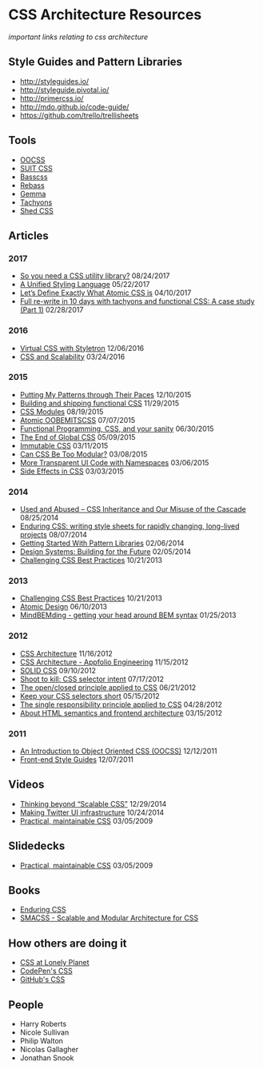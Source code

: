 # CSS Architecture Resources

_important links relating to css architecture_

## Style Guides and Pattern Libraries

- http://styleguides.io/
- http://styleguide.pivotal.io/
- http://primercss.io/
- http://mdo.github.io/code-guide/
- https://github.com/trello/trellisheets

## Tools

- [OOCSS](https://github.com/stubbornella/oocss)
- [SUIT CSS](https://suitcss.github.io/)
- [Basscss](http://www.basscss.com/)
- [Rebass](http://jxnblk.com/rebass/)
- [Gemma](https://github.com/colepeters/gemma)
- [Tachyons](http://tachyons.io/)
- [Shed CSS](http://tedconf.github.io/shed-css/)

## Articles

### 2017

- [So you need a CSS utility library?](https://css-tricks.com/need-css-utility-library/) 08/24/2017
- [A Unified Styling Language](https://medium.com/seek-blog/a-unified-styling-language-d0c208de2660) 05/22/2017
- [Let’s Define Exactly What Atomic CSS is](https://css-tricks.com/lets-define-exactly-atomic-css/) 04/10/2017
- [Full re-write in 10 days with tachyons and functional CSS: A case study (Part 1)](https://hackernoon.com/full-re-write-with-tachyons-and-functional-css-a-case-study-part-1-635ccb5fb00b) 02/28/2017


### 2016

- [Virtual CSS with Styletron](https://ryantsao.com/blog/virtual-css-with-styletron) 12/06/2016
- [CSS and Scalability](http://mrmrs.io/writing/2016/03/24/scalable-css/) 03/24/2016


### 2015

- [Putting My Patterns through Their Paces](https://24ways.org/2015/putting-my-patterns-through-their-paces/) 12/10/2015
- [Building and shipping functional CSS](https://blog.colepeters.com/building-and-shipping-functional-css/) 11/29/2015
- [CSS Modules](http://glenmaddern.com/articles/css-modules) 08/19/2015
- [Atomic OOBEMITSCSS](http://www.sitepoint.com/atomic-oobemitscss/) 07/07/2015
- [Functional Programming, CSS, and your sanity](http://www.jon.gold/2015/07/functional-css/) 06/30/2015
- [The End of Global CSS](https://medium.com/seek-ui-engineering/the-end-of-global-css-90d2a4a06284) 05/09/2015
- [Immutable CSS](http://csswizardry.com/2015/03/immutable-css/) 03/11/2015
- [Can CSS Be Too Modular?](http://csswizardry.com/2015/03/can-css-be-too-modular/) 03/08/2015
- [More Transparent UI Code with Namespaces](http://csswizardry.com/2015/03/more-transparent-ui-code-with-namespaces/) 03/06/2015
- [Side Effects in CSS](http://philipwalton.com/articles/side-effects-in-css/) 03/03/2015

### 2014

- [Used and Abused – CSS Inheritance and Our Misuse of the Cascade](https://www.phase2technology.com/blog/used-and-abused-css-inheritance-and-our-misuse-of-the-cascade/) 08/25/2014
- [Enduring CSS: writing style sheets for rapidly changing, long-lived projects](http://benfrain.com/enduring-css-writing-style-sheets-rapidly-changing-long-lived-projects) 08/07/2014
- [Getting Started With Pattern Libraries](http://alistapart.com/blog/post/getting-started-with-pattern-libraries/) 02/06/2014
- [Design Systems: Building for the Future](https://css-tricks.com/design-systems-building-future/) 02/05/2014
- [Challenging CSS Best Practices](https://www.smashingmagazine.com/2013/10/challenging-css-best-practices-atomic-approach/) 10/21/2013

### 2013

- [Challenging CSS Best Practices](https://www.smashingmagazine.com/2013/10/challenging-css-best-practices-atomic-approach/) 10/21/2013
- [Atomic Design](http://bradfrostweb.com/blog/post/atomic-web-design/) 06/10/2013
- [MindBEMding - getting your head around BEM syntax](http://csswizardry.com/2013/01/mindbemding-getting-your-head-round-bem-syntax/) 01/25/2013

### 2012

- [CSS Architecture](http://philipwalton.com/articles/css-architecture/) 11/16/2012
- [CSS Architecture - Appfolio Engineering](http://engineering.appfolio.com/2012/11/16/css-architecture/) 11/15/2012
- [SOLID CSS](http://blog.millermedeiros.com/solid-css/) 09/10/2012
- [Shoot to kill: CSS selector intent](http://csswizardry.com/2012/07/shoot-to-kill-css-selector-intent/) 07/17/2012
- [The open/closed principle applied to CSS](http://csswizardry.com/2012/06/the-open-closed-principle-applied-to-css/) 06/21/2012
- [Keep your CSS selectors short](http://csswizardry.com/2012/05/keep-your-css-selectors-short/) 05/15/2012
- [The single responsibility principle applied to CSS](http://csswizardry.com/2012/04/the-single-responsibility-principle-applied-to-css/) 04/28/2012
- [About HTML semantics and frontend architecture](http://nicolasgallagher.com/about-html-semantics-front-end-architecture/) 03/15/2012

### 2011

- [An Introduction to Object Oriented CSS (OOCSS)](http://www.smashingmagazine.com/2011/12/12/an-introduction-to-object-oriented-css-oocss/) 12/12/2011
- [Front-end Style Guides](https://24ways.org/2011/front-end-style-guides/) 12/07/2011

## Videos

- [Thinking beyond “Scalable CSS”](https://www.youtube.com/watch?v=L8w3v9m6G04) 12/29/2014
- [Making Twitter UI infrastructure](https://vimeo.com/109918301) 10/24/2014
- [Practical, maintainable CSS](https://vimeo.com/3493226) 03/05/2009

## Slidedecks

- [Practical, maintainable CSS](http://www.slideshare.net/nataliedowne/practical-maintainable-css) 03/05/2009

## Books

- [Enduring CSS](http://ecss.io/)
- [SMACSS - Scalable and Modular Architecture for CSS](https://smacss.com/book)

## How others are doing it

- [CSS at Lonely Planet](http://ianfeather.co.uk/css-at-lonely-planet/)
- [CodePen's CSS](http://codepen.io/chriscoyier/post/codepens-css)
- [GitHub's CSS](http://markdotto.com/2014/07/23/githubs-css/)

## People

- Harry Roberts
- Nicole Sullivan
- Philip Walton
- Nicolas Gallagher
- Jonathan Snook
